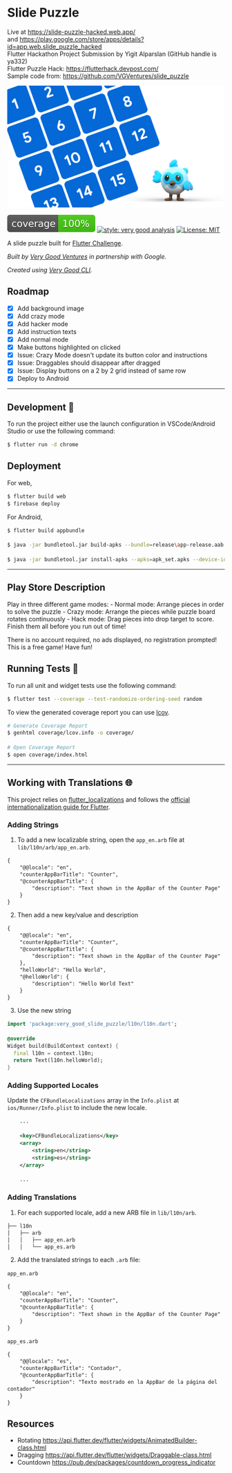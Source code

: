 # Slide Puzzle 
Live at https://slide-puzzle-hacked.web.app/ \
and https://play.google.com/store/apps/details?id=app.web.slide_puzzle_hacked \
Flutter Hackathon Project Submission by Yigit Alparslan (GitHub handle is ya332) \
Flutter Puzzle Hack: https://flutterhack.devpost.com/ \
Sample code from: https://github.com/VGVentures/slide_puzzle

![Photo Booth Header][logo]

![coverage][coverage_badge]
[![style: very good analysis][very_good_analysis_badge]][very_good_analysis_link]
[![License: MIT][license_badge]][license_link]

A slide puzzle built for [Flutter Challenge](https://flutterhack.devpost.com/).

*Built by [Very Good Ventures][very_good_ventures_link] in partnership with Google.*

*Created using [Very Good CLI][very_good_cli_link].*

## Roadmap
- [x] Add background image
- [x] Add crazy mode
- [x] Add hacker mode
- [x] Add instruction texts
- [x] Add normal mode
- [x] Make buttons highlighted on clicked
- [x] Issue: Crazy Mode doesn't update its button color and instructions
- [x] Issue: Draggables should disappear after dragged
- [x] Issue: Display buttons on a 2 by 2 grid instead of same row
- [x] Deploy to Android

---

## Development 🚀

To run the project either use the launch configuration in VSCode/Android Studio or use the following command:

```sh
$ flutter run -d chrome
```

## Deployment
For web,

```bash
$ flutter build web
$ firebase deploy
```

For Android,
```bash
$ flutter build appbundle

$ java -jar bundletool.jar build-apks --bundle=release\app-release.aab --output=apk_set.apks --mode=universal --ks=my-awesome-key-store.jks --ks-pass=pass:<password-here> --ks-key-alias=<alias-here> --key-pass=pass:<password-here>

$ java -jar bundletool.jar install-apks --apks=apk_set.apks --device-id=R28M52AHRWN
```
---

## Play Store Description
<en-US>
Play in three different game modes:
- Normal mode: Arrange pieces in order to solve the puzzle
- Crazy mode: Arrange the pieces while puzzle board rotates continuously
- Hack mode: Drag pieces into drop target to score. Finish them all before you run out of time!

There is no account required, no ads displayed, no registration prompted!
This is a free game! Have fun!
</en-US>

## Running Tests 🧪

To run all unit and widget tests use the following command:

```sh
$ flutter test --coverage --test-randomize-ordering-seed random
```

To view the generated coverage report you can use [lcov](https://github.com/linux-test-project/lcov).

```sh
# Generate Coverage Report
$ genhtml coverage/lcov.info -o coverage/

# Open Coverage Report
$ open coverage/index.html
```

---

## Working with Translations 🌐

This project relies on [flutter_localizations][flutter_localizations_link] and follows the [official internationalization guide for Flutter][internationalization_link].

### Adding Strings

1. To add a new localizable string, open the `app_en.arb` file at `lib/l10n/arb/app_en.arb`.

```arb
{
    "@@locale": "en",
    "counterAppBarTitle": "Counter",
    "@counterAppBarTitle": {
        "description": "Text shown in the AppBar of the Counter Page"
    }
}
```

2. Then add a new key/value and description

```arb
{
    "@@locale": "en",
    "counterAppBarTitle": "Counter",
    "@counterAppBarTitle": {
        "description": "Text shown in the AppBar of the Counter Page"
    },
    "helloWorld": "Hello World",
    "@helloWorld": {
        "description": "Hello World Text"
    }
}
```

3. Use the new string

```dart
import 'package:very_good_slide_puzzle/l10n/l10n.dart';

@override
Widget build(BuildContext context) {
  final l10n = context.l10n;
  return Text(l10n.helloWorld);
}
```

### Adding Supported Locales

Update the `CFBundleLocalizations` array in the `Info.plist` at `ios/Runner/Info.plist` to include the new locale.

```xml
    ...

    <key>CFBundleLocalizations</key>
	<array>
		<string>en</string>
		<string>es</string>
	</array>

    ...
```

### Adding Translations

1. For each supported locale, add a new ARB file in `lib/l10n/arb`.

```
├── l10n
│   ├── arb
│   │   ├── app_en.arb
│   │   └── app_es.arb
```

2. Add the translated strings to each `.arb` file:

`app_en.arb`

```arb
{
    "@@locale": "en",
    "counterAppBarTitle": "Counter",
    "@counterAppBarTitle": {
        "description": "Text shown in the AppBar of the Counter Page"
    }
}
```

`app_es.arb`

```arb
{
    "@@locale": "es",
    "counterAppBarTitle": "Contador",
    "@counterAppBarTitle": {
        "description": "Texto mostrado en la AppBar de la página del contador"
    }
}
```

## Resources
- Rotating https://api.flutter.dev/flutter/widgets/AnimatedBuilder-class.html
- Dragging https://api.flutter.dev/flutter/widgets/Draggable-class.html
- Countdown https://pub.dev/packages/countdown_progress_indicator


[coverage_badge]: coverage_badge.svg
[flutter_localizations_link]: https://api.flutter.dev/flutter/flutter_localizations/flutter_localizations-library.html
[internationalization_link]: https://flutter.dev/docs/development/accessibility-and-localization/internationalization
[license_badge]: https://img.shields.io/badge/license-MIT-blue.svg
[license_link]: https://opensource.org/licenses/MIT
[very_good_analysis_badge]: https://img.shields.io/badge/style-very_good_analysis-B22C89.svg
[very_good_analysis_link]: https://pub.dev/packages/very_good_analysis
[very_good_cli_link]: https://github.com/VeryGoodOpenSource/very_good_cli
[very_good_ventures_link]: https://verygood.ventures/
[logo]: art/header.png
